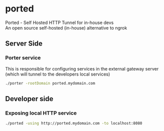 # ported
Ported - Self Hosted HTTP Tunnel for in-house devs  \
An open source self-hosted (in-house) alternative to ngrok

## Server Side
### Porter service
This is responsible for configuring services in the external gateway server (which will tunnel to the developers local services)
```sh
./porter -rootDomain ported.mydomain.com
```

## Developer side
### Exposing local HTTP service
```sh
./ported -using http://ported.mydomain.com -to localhost:8080
```
